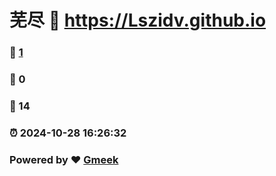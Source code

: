 # 芜尽 :link: https://Lszidv.github.io 
### :page_facing_up: [1](https://Lszidv.github.io/tag.html) 
### :speech_balloon: 0 
### :hibiscus: 14 
### :alarm_clock: 2024-10-28 16:26:32 
### Powered by :heart: [Gmeek](https://github.com/Meekdai/Gmeek)
